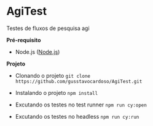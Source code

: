 # AgiTest
Testes de fluxos de pesquisa agi

**Pré-requisito**

* Node.js 
([Node.js](https://nodejs.org/en/))

**Projeto**

* Clonando o projeto
`git clone  https://github.com/gusstavocardoso/AgiTest.git`

* Instalando o projeto 
`npm install`

* Excutando os testes no test runner
`npm run cy:open`

* Excutando os testes no headless
`npm run cy:run`
